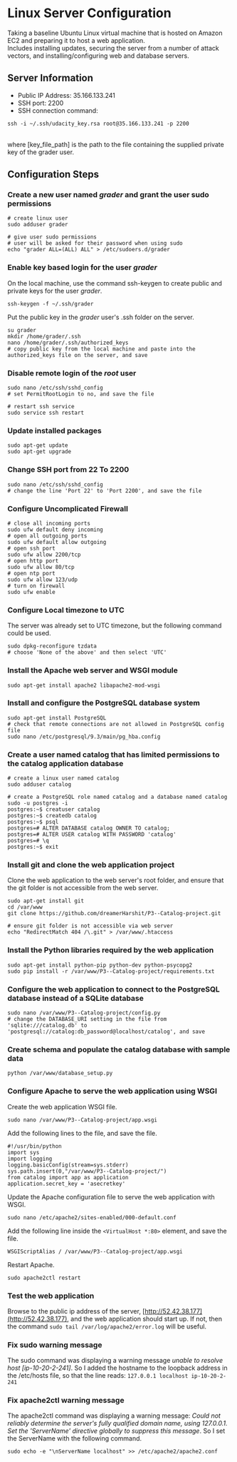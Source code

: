 # Linux Server Configuration
Taking a baseline Ubuntu Linux virtual machine that is hosted on Amazon EC2
 and preparing it to host a web application.<br/>
 Includes installing updates,
 securing the server from a number of attack vectors, and installing/configuring web and database servers.

## Server Information
 - Public IP Address: 35.166.133.241 
 - SSH port: 2200
 - SSH connection command: 
 ```
 ssh -i ~/.ssh/udacity_key.rsa root@35.166.133.241 -p 2200
 ```
 <br/>where [key_file_path] is the path to the file containing the supplied private key of the grader user.

## Configuration Steps

### Create a new user named *grader* and grant the user sudo permissions
 ```
 # create linux user
 sudo adduser grader

 # give user sudo permissions
 # user will be asked for their password when using sudo
 echo "grader ALL=(ALL) ALL" > /etc/sudoers.d/grader
```

### Enable key based login for the user *grader*
On the local machine, use the command ssh-keygen to create public and private keys for the user *grader*.
```
ssh-keygen -f ~/.ssh/grader
```
Put the public key in the *grader* user's .ssh folder on the server.
```
su grader
mkdir /home/grader/.ssh
nano /home/grader/.ssh/authorized_keys
# copy public key from the local machine and paste into the authorized_keys file on the server, and save
```

### Disable remote login of the *root* user
```
sudo nano /etc/ssh/sshd_config
# set PermitRootLogin to no, and save the file

# restart ssh service
sudo service ssh restart
```

### Update installed packages
 ```
sudo apt-get update
sudo apt-get upgrade
```

### Change SSH port from 22 To 2200
 ```
 sudo nano /etc/ssh/sshd_config
 # change the line 'Port 22' to 'Port 2200', and save the file
 ```

### Configure Uncomplicated Firewall
 ```
# close all incoming ports
sudo ufw default deny incoming
# open all outgoing ports
sudo ufw default allow outgoing
# open ssh port
sudo ufw allow 2200/tcp
# open http port
sudo ufw allow 80/tcp
# open ntp port
sudo ufw allow 123/udp
# turn on firewall
sudo ufw enable
```

### Configure Local timezone to UTC
The server was already set to UTC timezone, but the following command could be used.
 ```
 sudo dpkg-reconfigure tzdata
 # choose 'None of the above' and then select 'UTC'
 ```

### Install the Apache web server and WSGI module
 ```
 sudo apt-get install apache2 libapache2-mod-wsgi
 ```

### Install and configure the PostgreSQL database system
 ```
 sudo apt-get install PostgreSQL
 # check that remote connections are not allowed in PostgreSQL config file
 sudo nano /etc/postgresql/9.3/main/pg_hba.config
 ```

### Create a user named catalog that has limited permissions to the catalog application database
 
 ```
# create a linux user named catalog
sudo adduser catalog

# create a PostgreSQL role named catalog and a database named catalog
sudo -u postgres -i
postgres:~$ creatuser catalog
postgres:~$ createdb catalog
postgres:~$ psql
postgres=# ALTER DATABASE catalog OWNER TO catalog;
postgres=# ALTER USER catalog WITH PASSWORD 'catalog'
postgres=# \q
postgres:~$ exit
```

### Install git and clone the web application project
Clone the web application to the web server's root folder, and ensure that the git
folder is not accessible from the web server.
 ```
sudo apt-get install git
cd /var/www
git clone https://github.com/dreamerHarshit/P3--Catalog-project.git

# ensure git folder is not accessible via web server
echo "RedirectMatch 404 /\.git" > /var/www/.htaccess
 ```

### Install the Python libraries required by the web application
 ```
sudo apt-get install python-pip python-dev python-psycopg2
sudo pip install -r /var/www/P3--Catalog-project/requirements.txt
```
### Configure the web application to connect to the PostgreSQL database instead of a SQLite database
 ```
 sudo nano /var/www/P3--Catalog-project/config.py
 # change the DATABASE_URI setting in the file from 'sqlite:///catalog.db' to 'postgresql://catalog:db_password@localhost/catalog', and save
 ```

### Create schema and populate the catalog database with sample data
 ```
 python /var/www/database_setup.py
 ```

### Configure Apache to serve the web application using WSGI
Create the web application WSGI file.
 ```
sudo nano /var/www/P3--Catalog-project/app.wsgi
```
Add the following lines to the file, and save the file.
```
#!/usr/bin/python
import sys
import logging
logging.basicConfig(stream=sys.stderr)
sys.path.insert(0,"/var/www/P3--Catalog-project/")
from catalog import app as application
application.secret_key = 'asecretkey'
```

Update the Apache configuration file to serve the web application with WSGI.
```
sudo nano /etc/apache2/sites-enabled/000-default.conf
```
Add the following line inside the `<VirtualHost *:80>` element, and save the file.
```
WSGIScriptAlias / /var/www/P3--Catalog-project/app.wsgi
```
Restart Apache.
```
sudo apache2ctl restart
```

### Test the web application
Browse to the public ip address of the server, [http://52.42.38.177](http://52.42.38.177), and 
the web application should start up.
If not, then the command ```sudo tail /var/log/apache2/error.log``` will be useful.


### Fix sudo warning message
The sudo command was displaying a warning message *unable to resolve host [ip-10-20-2-241]*.
So I added the hostname to the loopback address in the /etc/hosts file, so that the line reads: 
```127.0.0.1 localhost ip-10-20-2-241```

### Fix apache2ctl warning message
The apache2ctl command was displaying a warning message: 
*Could not reliably determine the server's fully qualified domain name, using 127.0.0.1. Set the 'ServerName' directive globally to suppress this message*. 
So I set the ServerName with the following command.
```
sudo echo -e "\nServerName localhost" >> /etc/apache2/apache2.conf
```
